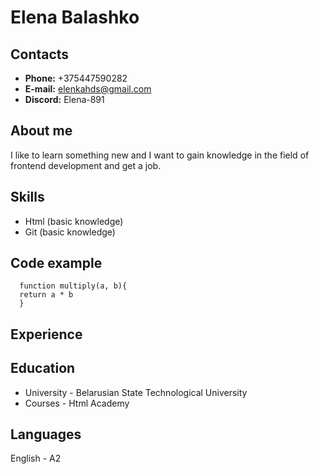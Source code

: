 # Elena Balashko
## **Contacts**
- **Phone:** +375447590282
- **E-mail:** elenkahds@gmail.com
- **Discord:** Elena-891

## **About me**
I like to learn something new and I want to gain knowledge in the field of frontend development and get a job.

## Skills
- Html (basic knowledge)
- Git (basic knowledge)

## Code example
```
  function multiply(a, b){
  return a * b
  }
  ```
  
## Experience

## Education
- University - Belarusian State Technological University
- Courses - Html Academy

## Languages
English - A2
